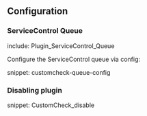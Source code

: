 ## Configuration


### ServiceControl Queue

include: Plugin_ServiceControl_Queue

Configure the ServiceControl queue via config:

snippet: customcheck-queue-config


### Disabling plugin

snippet: CustomCheck_disable